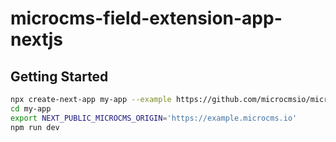 # microcms-field-extension-app-nextjs

## Getting Started

```sh
npx create-next-app my-app --example https://github.com/microcmsio/microcms-field-extension/tree/main/examples/nextjs
cd my-app
export NEXT_PUBLIC_MICROCMS_ORIGIN='https://example.microcms.io'
npm run dev
```
